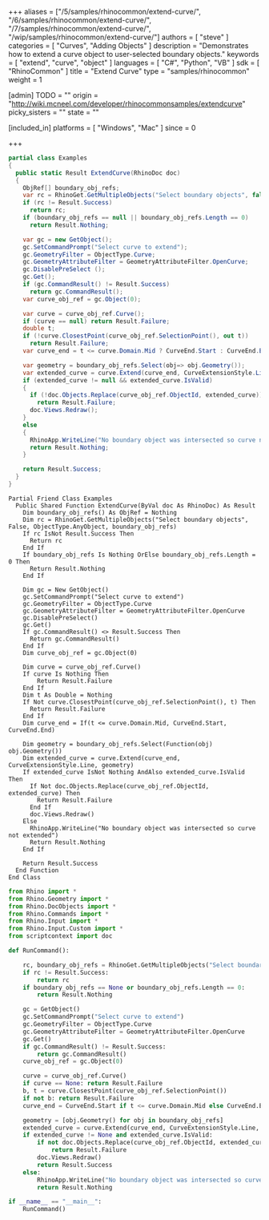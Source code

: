 +++
aliases = ["/5/samples/rhinocommon/extend-curve/", "/6/samples/rhinocommon/extend-curve/", "/7/samples/rhinocommon/extend-curve/", "/wip/samples/rhinocommon/extend-curve/"]
authors = [ "steve" ]
categories = [ "Curves", "Adding Objects" ]
description = "Demonstrates how to extend a curve object to user-selected boundary objects."
keywords = [ "extend", "curve", "object" ]
languages = [ "C#", "Python", "VB" ]
sdk = [ "RhinoCommon" ]
title = "Extend Curve"
type = "samples/rhinocommon"
weight = 1

[admin]
TODO = ""
origin = "http://wiki.mcneel.com/developer/rhinocommonsamples/extendcurve"
picky_sisters = ""
state = ""

[included_in]
platforms = [ "Windows", "Mac" ]
since = 0

+++

<div class="codetab-content" id="cs">

```cs
partial class Examples
{
  public static Result ExtendCurve(RhinoDoc doc)
  {
    ObjRef[] boundary_obj_refs;
    var rc = RhinoGet.GetMultipleObjects("Select boundary objects", false, ObjectType.AnyObject, out boundary_obj_refs);
    if (rc != Result.Success)
      return rc;
    if (boundary_obj_refs == null || boundary_obj_refs.Length == 0)
      return Result.Nothing;

    var gc = new GetObject();
    gc.SetCommandPrompt("Select curve to extend");
    gc.GeometryFilter = ObjectType.Curve;
    gc.GeometryAttributeFilter = GeometryAttributeFilter.OpenCurve;
    gc.DisablePreSelect ();
    gc.Get();
    if (gc.CommandResult() != Result.Success)
      return gc.CommandResult();
    var curve_obj_ref = gc.Object(0);

    var curve = curve_obj_ref.Curve();
    if (curve == null) return Result.Failure;
    double t;
    if (!curve.ClosestPoint(curve_obj_ref.SelectionPoint(), out t))
      return Result.Failure;
    var curve_end = t <= curve.Domain.Mid ? CurveEnd.Start : CurveEnd.End;

    var geometry = boundary_obj_refs.Select(obj=> obj.Geometry());
    var extended_curve = curve.Extend(curve_end, CurveExtensionStyle.Line, geometry);
    if (extended_curve != null && extended_curve.IsValid)
    {
      if (!doc.Objects.Replace(curve_obj_ref.ObjectId, extended_curve))
        return Result.Failure;
      doc.Views.Redraw();
    }
    else
    {
      RhinoApp.WriteLine("No boundary object was intersected so curve not extended");
      return Result.Nothing;
    }

    return Result.Success;
  }
}
```

</div>


<div class="codetab-content" id="vb">

```vbnet
Partial Friend Class Examples
  Public Shared Function ExtendCurve(ByVal doc As RhinoDoc) As Result
	Dim boundary_obj_refs() As ObjRef = Nothing
	Dim rc = RhinoGet.GetMultipleObjects("Select boundary objects", False, ObjectType.AnyObject, boundary_obj_refs)
	If rc IsNot Result.Success Then
	  Return rc
	End If
	If boundary_obj_refs Is Nothing OrElse boundary_obj_refs.Length = 0 Then
	  Return Result.Nothing
	End If

	Dim gc = New GetObject()
	gc.SetCommandPrompt("Select curve to extend")
	gc.GeometryFilter = ObjectType.Curve
	gc.GeometryAttributeFilter = GeometryAttributeFilter.OpenCurve
	gc.DisablePreSelect()
	gc.Get()
	If gc.CommandResult() <> Result.Success Then
	  Return gc.CommandResult()
	End If
	Dim curve_obj_ref = gc.Object(0)

	Dim curve = curve_obj_ref.Curve()
	If curve Is Nothing Then
		Return Result.Failure
	End If
	Dim t As Double = Nothing
	If Not curve.ClosestPoint(curve_obj_ref.SelectionPoint(), t) Then
	  Return Result.Failure
	End If
	Dim curve_end = If(t <= curve.Domain.Mid, CurveEnd.Start, CurveEnd.End)

	Dim geometry = boundary_obj_refs.Select(Function(obj) obj.Geometry())
	Dim extended_curve = curve.Extend(curve_end, CurveExtensionStyle.Line, geometry)
	If extended_curve IsNot Nothing AndAlso extended_curve.IsValid Then
	  If Not doc.Objects.Replace(curve_obj_ref.ObjectId, extended_curve) Then
		Return Result.Failure
	  End If
	  doc.Views.Redraw()
	Else
	  RhinoApp.WriteLine("No boundary object was intersected so curve not extended")
	  Return Result.Nothing
	End If

	Return Result.Success
  End Function
End Class
```

</div>


<div class="codetab-content" id="py">

```python
from Rhino import *
from Rhino.Geometry import *
from Rhino.DocObjects import *
from Rhino.Commands import *
from Rhino.Input import *
from Rhino.Input.Custom import *
from scriptcontext import doc

def RunCommand():

    rc, boundary_obj_refs = RhinoGet.GetMultipleObjects("Select boundary objects", False, ObjectType.AnyObject)
    if rc != Result.Success:
        return rc
    if boundary_obj_refs == None or boundary_obj_refs.Length == 0:
        return Result.Nothing

    gc = GetObject()
    gc.SetCommandPrompt("Select curve to extend")
    gc.GeometryFilter = ObjectType.Curve
    gc.GeometryAttributeFilter = GeometryAttributeFilter.OpenCurve
    gc.Get()
    if gc.CommandResult() != Result.Success:
        return gc.CommandResult()
    curve_obj_ref = gc.Object(0)

    curve = curve_obj_ref.Curve()
    if curve == None: return Result.Failure
    b, t = curve.ClosestPoint(curve_obj_ref.SelectionPoint())
    if not b: return Result.Failure
    curve_end = CurveEnd.Start if t <= curve.Domain.Mid else CurveEnd.End

    geometry = [obj.Geometry() for obj in boundary_obj_refs]
    extended_curve = curve.Extend(curve_end, CurveExtensionStyle.Line, geometry)
    if extended_curve != None and extended_curve.IsValid:
        if not doc.Objects.Replace(curve_obj_ref.ObjectId, extended_curve):
            return Result.Failure
        doc.Views.Redraw()
        return Result.Success
    else:
        RhinoApp.WriteLine("No boundary object was intersected so curve not extended")
        return Result.Nothing

if __name__ == "__main__":
    RunCommand()
```

</div>
